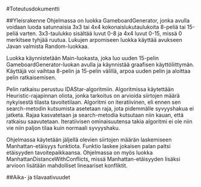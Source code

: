 #Toteutusdokumentti

##Yleisrakenne
Ohjelmassa on luokka GameboardGenerator, jonka avulla voidaan luoda satunnaisia 3x3 tai 4x4 kokonaislukutaulukoita 8-peliä tai 15-peliä varten. 3x3-taulukko sisältää luvut 0-8 ja 4x4 luvut 0-15, missä 0 merkitsee tyhjää ruutua. Lukujen arpomiseen luokka käyttää avukseen Javan valmista Random-luokkaa.

Luokka käynnistetään Main-luokasta, joka luo uuden 15-pelin GameboardGenerator-luokan avulla ja käynnistää graafisen käyttöliittymän. Käyttäjä voi vaihtaa 8-pelin ja 15-pelin välillä, arpoa uuden pelin ja aloittaa pelin ratkaisemisen.

Pelin ratkaisu perustuu IDAStar-algoritmiin. Algoritmissa käytettään Heuristic-rajapinnan oliota, jonka tarkoitus on arvioida siirtojen määrä nykyisestä tilasta tavoitetilaan. Algoritmi on iteratiivinen, eli ennen sen search-metodin kutsumista asetetaan raja, jota pidemmälle syvyyshakua ei jatketa. Rajaa kasvatetaan ja search-metodia kutsutaan niin kauan, että ratkaisu saavutetaan. Iteratiivisen ominaisuutensa takia algoritmi ei ole niin vie niin paljon tilaa kuin normaali syvyyshaku.

Ohjelmassa käytetään jäljellä olevien siirtojen määrän laskemiseen Manhattan-etäisyys funktiota. Funktio laskee jokaisen palan paitsi etäisyyden tavoitepaikkaansa. Ohjelmassa on myös luokka ManhattanDistanceWithConflicts, missä Manhattan-etäisyyden lisäksi arvioon lisätään mahdolliset lineaariset konfliktit.

##Aika- ja tilavaativuudet
